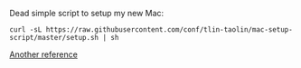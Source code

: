 Dead simple script to setup my new Mac:

```
curl -sL https://raw.githubusercontent.com/conf/tlin-taolin/mac-setup-script/master/setup.sh | sh
```

[Another reference](https://raw.githubusercontent.com/viezel/mac-setup/master/Brewfile)
